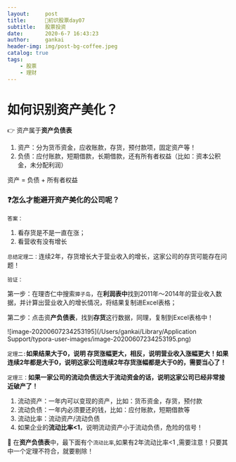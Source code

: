 ```yaml
---
layout:     post
title:      🌟初识股票day07
subtitle:   股票投资
date:       2020-6-7 16:43:23
author:     gankai
header-img: img/post-bg-coffee.jpeg
catalog: true
tags:
    - 股票
    - 理财
---
```


# 如何识别资产美化？


👉  资产属于**资产负债表**

1. 资产：分为货币资金，应收账款，存货，预付款项，固定资产等！
2. 负债：应付账款，短期借款，长期借款，还有所有者权益（比如：资本公积金，未分配利润）

资产 =  负债 + 所有者权益



### ❓怎么才能避开资产美化的公司呢？

`答案：`

1. 看存货是不是一直在涨；
2.  看营收有没有增长

`总结定理二：`连续2年，存货增长大于营业收入的增长，这家公司的存货可能存在问题！

`验证：`

第一步：在理杏仁中搜索`獐子岛`，在**利润表中**找到2011年～2014年的营业收入数据，并计算出营业收入的增长情况，将结果复制进Excel表格；

第二步：点击资**产负债表**，找到**存货**这行数据，同理，复制到Excel表格中！

![image-20200607234253195](/Users/gankai/Library/Application Support/typora-user-images/image-20200607234253195.png)

`定理二:`**如果结果大于0，说明 存货涨幅更大，相反，说明营业收入涨幅更大！如果连续2年都是大于0，说明这家公司连续2年存货涨幅都是大于0的，需要当心了！**

 `定理三：`**如果一家公司的流动负债远大于流动资金的话，说明这家公司已经非常接近破产了！**

1. 流动资产：一年内可以变现的资产，比如：货币资金，存货，预付款
2. 流动负债：一年内必须要还的钱，比如：应付账款，短期借款等
3. 流动比率：流动资产/流动负债
4. 如果企业的**流动比率<1**，说明流动资产小于流动负债，危险的信号！



🎉  在**资产负债表**中，最下面有个`流动比率`,如果有2年流动比率<1 ,需要注意！只要其中一个定理不符合，就要剔除！
